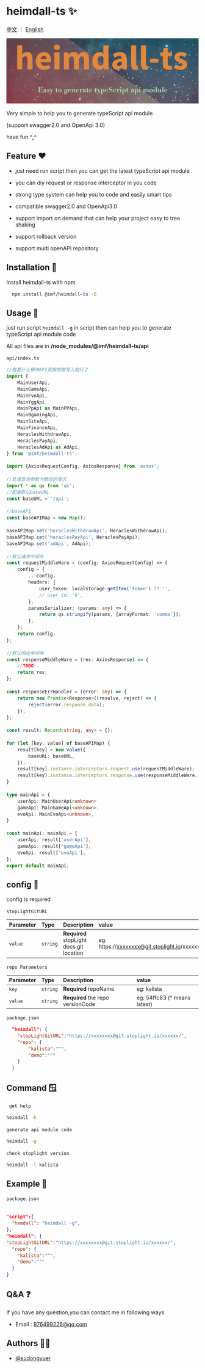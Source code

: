 # heimdall-ts ✨

[中文](./README.md) ｜ [English](./README_EN.md)

![](./img/heimdall.jpg)

Very simple to help you to generate typeScript api module

(support swagger2.0 and OpenApi 3.0)

have fun ^_^

## Feature ❤️

- just need run script then you can get the latest typeScript api module

- you can diy request or response interceptor in you code

- strong type system can help you to code and easily smart tips

- compatible swagger2.0 and OpenApi3.0

- support import on demand that can help your project easy to tree shaking

- support rollback version

- support multi openAPI repository

## Installation 🌝

Install heimdall-ts with npm

```bash
  npm install @imf/heimdall-ts -D
```

## Usage 🍉
just run script `heimdall -g` in script then can help you to generate typeScript api module code

All api files are in  **/node_modules/@imf/heimdall-ts/api**

`api/index.ts`

```ts
//需要什么模块API直接按需导入就行了
import {
    MainUserApi,
    MainGameApi,
    MainEvoApi,
    MainYggApi,
    MainPpApi as MainPPApi,
    MainBgamingApi,
    MainSiteApi,
    MainFinanceApi,
    HeraclesWithdrawApi,
    HeraclesPayApi,
    HeraclesAdApi as AdApi,
} from '@imf/heimdall-ts';

import {AxiosRequestConfig, AxiosResponse} from 'axios';

//处理查询参数为数组的情况
import * as qs from 'qs';
//配置默认baseURL
const baseURL = '/api';

//baseAPI
const baseAPIMap = new Map();

baseAPIMap.set('heraclesWithdrawApi', HeraclesWithdrawApi);
baseAPIMap.set('heraclesPayApi', HeraclesPayApi);
baseAPIMap.set('adApi', AdApi);

//默认请求中间件
const requestMiddleWare = (config: AxiosRequestConfig) => {
    config = {
        ...config,
        headers: {
            user_token: localStorage.getItem('token') ?? '',
            // user_id: '8',
        },
        paramsSerializer: (params: any) => {
            return qs.stringify(params, {arrayFormat: 'comma'});
        },
    };
    return config;
};

//默认响应中间件
const responseMiddleWare = (res: AxiosResponse) => {
    //TODO
    return res;
};

const responseErrHandler = (error: any) => {
    return new Promise<Response>((resolve, reject) => {
        reject(error.response.data);
    });
};

const result: Record<string, any> = {};

for (let [key, value] of baseAPIMap) {
    result[key] = new value({
        baseURL: baseURL,
    });
    result[key].instance.interceptors.request.use(requestMiddleWare);
    result[key].instance.interceptors.response.use(responseMiddleWare, responseErrHandler);
}

type mainApi = {
    userApi: MainUserApi<unknown>
    gameApi: MainGameApi<unknown>,
    evoApi: MainEvoApi<unknown>,
}

const mainApi: mainApi = {
    userApi: result['userApi'],
    gameApi: result['gameApi'],
    evoApi: result['evoApi'],
};
export default mainApi;

```

## config 📖

config is required

`stopLightGitURL`

| Parameter   | Type     | Description                            | value            |
| :---------- | :------- | :------------------------------------- | :--------------- |
| `value` | `string` | **Required**   stopLight docs git location        | eg: https://xxxxxxxx@git.stoplight.io/xxxxxx/

`repo Parameters`

| Parameter   | Type     | Description                            | value            |
| :---------- | :------- | :------------------------------------- | :--------------- |
| `key` | `string` | **Required**  repoName                       | eg: kalista             |
| `value` | `string` | **Required**   the repo versionCode        | eg: 54ffc83 (^ means latest)         |

`package.json`

```json
  "heimdall": {
    "stopLightGitURL":"https://xxxxxxxx@git.stoplight.io/xxxxxx/",
    "repo": {
        "kalista":"^",
        "demo":"^"
    }
  }
```

## Command 🪟

` get help`
```bash
heimdall -h
```

`generate api module code`

```bash
heimdall -g
```

`check stoplight version`
```bash
heimdall -l kalista
```



## Example 🐞

`package.json`

```json

"script":{
  "hemdall": "heimdall -g",
},
"heimdall": {
"stopLightGitURL":"https://xxxxxxxx@git.stoplight.io/xxxxxx/",
  "repo": {
    "kalista":"^",
    "demo":"^"
  }
}

```

## Q&A ❓

If you have any question,you can contact me in following ways

- Email : 976499226@qq.com


## Authors 👨‍💻

- [@sudongyuer](https://github.com/sudongyuer)



